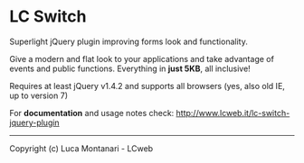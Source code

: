 LC Switch
==============

Superlight jQuery plugin improving forms look and functionality. 

Give a modern and flat look to your applications and take advantage of events and public functions. Everything in **just 5KB**, all inclusive!

Requires at least jQuery v1.4.2 and supports all browsers (yes, also old IE, up to version 7)

For **documentation** and usage notes check:
http://www.lcweb.it/lc-switch-jquery-plugin



* * *

Copyright (c) Luca Montanari - LCweb 
